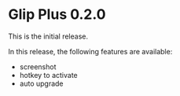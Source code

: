 # Glip Plus 0.2.0

This is the initial release.

In this release, the following features are available:

- screenshot
- hotkey to activate
- auto upgrade
